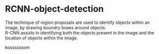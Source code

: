 # RCNN-object-detection

The technique of region proposals are used to identify objects within an image, by drawing boundry boxes around objects.
<br> R-CNN assists in identifying both the objects present in the image and the location of objects within the image.

kossssssom
